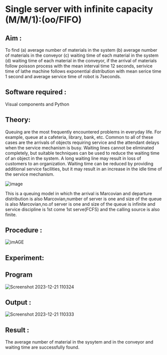 # Single server with infinite capacity (M/M/1):(oo/FIFO)
## Aim :
To find (a) average number of materials in the system (b) average number of materials in the conveyor (c) waiting time of each material in the system (d) waiting time of each material in the conveyor, if the arrival  of materials follow poisson process with the mean interval time 12 seconds, serivice time of lathe machine follows exponential distribution with mean serice time 1 second and average service time of robot is 7seconds.

## Software required :
Visual components and Python

## Theory:
Queuing are the most frequently encountered problems in everyday life. For example, queue at a cafeteria, library, bank, etc. Common to all of these cases are the arrivals of objects requiring service and the attendant delays when the service mechanism is busy. Waiting lines cannot be eliminated completely, but suitable techniques can be used to reduce the waiting time of an object in the system. A long waiting line may result in loss of customers to an organization. Waiting time can be reduced by providing additional service facilities, but it may result in an increase in the idle time of the service mechanism.

![image](1.png)

This is a queuing model in which the arrival is Marcovian and departure distribution is also Marcovian,number of server is one and size of the queue is also Marcovian,no.of server is one and size of the queue is infinite and service discipline is 1st come 1st serve(FCFS) and the calling source is also finite.

## Procedure :

![imAGE](2.png)



## Experiment:


 
## Program
![Screenshot 2023-12-21 110324](https://github.com/lakshmankjolm/Single-server-infinite-capacity---Markov-Model/assets/139963094/2b0499ae-4e96-4891-96b9-e2a62de10ffc)


## Output :
![Screenshot 2023-12-21 110333](https://github.com/lakshmankjolm/Single-server-infinite-capacity---Markov-Model/assets/139963094/f582f749-6a2c-4761-a0cd-1f3eaf86e99e)


## Result :
The average number of material in the sysytem and in the conveyor and waiting time are successfully found.

